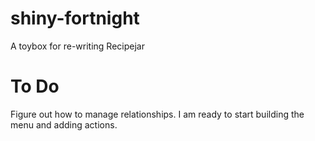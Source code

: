 # shiny-fortnight
A toybox for re-writing Recipejar

# To Do

   Figure out how to manage relationships.  I am ready to start building the menu and adding actions.
